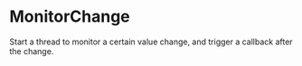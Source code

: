 # MonitorChange
Start a thread to monitor a certain value change, and trigger a callback after the change.
